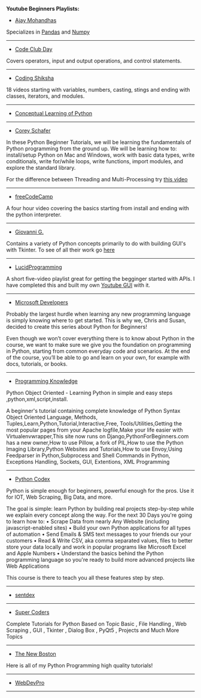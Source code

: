 **Youtube Beginners Playlists:**
- [Ajay Mohandhas](https://www.youtube.com/channel/UCvOEz4Bf8IxgMW1tKdcnrJQ)

Specializes in [Pandas](https://pandas.pydata.org/) and [Numpy](https://numpy.org/) 
______________________________________________________________________________________________________________________________
- [Code Club Day](https://www.youtube.com/playlist?list=PLSHvUrpSpVBC2O0E8rYddPsyj_mswW1Ev)

Covers operators, input and output operations, and control statements.
______________________________________________________________________________________________________________________________
- [Coding Shiksha](https://www.youtube.com/playlist?list=PL3CDD0Jz5nVEplyxcH2B6qpDqOgY1ot4W)

18 videos starting with variables, numbers, casting, stings and ending with classes, iterators, and modules.
______________________________________________________________________________________________________________________________
- [Conceptual Learning of Python](https://www.youtube.com/playlist?list=PL_XKJISIlenvV92BvNXWGdB2aN6cO63Oj)
______________________________________________________________________________________________________________________________
- [Corey Schafer](https://www.youtube.com/playlist?list=PL-osiE80TeTskrapNbzXhwoFUiLCjGgY7)

In these Python Beginner Tutorials, we will be learning the fundamentals of Python programming from the ground up. We will be learning how to: install/setup Python on Mac and Windows, work with basic data types, write conditionals, write for/while loops, write functions, import modules, and explore the standard library.

For the difference between Threading and Multi-Processing try [this video](https://www.youtube.com/watch?v=IEEhzQoKtQU)
______________________________________________________________________________________________________________________________
- [freeCodeCamp](https://www.youtube.com/watch?v=rfscVS0vtbw&list=PLWKjhJtqVAbnqBxcdjVGgT3uVR10bzTEB)

A four hour video covering the basics starting from install and ending with the python interpreter.
______________________________________________________________________________________________________________________________
- [Giovanni G.](https://www.youtube.com/playlist?list=PL_38rYkBIiiX3c3bumdQWnLHzRNOjdRmq)

Contains a variety of Python concepts primarily to do with building GUI's with Tkinter. To see of all their work go [here](https://www.youtube.com/user/LukForward)
______________________________________________________________________________________________________________________________
- [LucidProgramming](https://www.youtube.com/playlist?list=PL5tcWHG-UPH29oYVpxP4B-boItTS7n49G)

A short five-video playlist great for getting the begginger started with APIs. I have completed this and built my own [Youtube GUI](https://github.com/lucascrlsn/youtube) with it. 
______________________________________________________________________________________________________________________________
- [Microsoft Developers](https://www.youtube.com/playlist?list=PLlrxD0HtieHhS8VzuMCfQD4uJ9yne1mE6)

Probably the largest hurdle when learning any new programming language is simply knowing where to get started. This is why we, Chris and Susan, decided to create this series about Python for Beginners!

Even though we won’t cover everything there is to know about Python in the course, we want to make sure we give you the foundation on programming in Python, starting from common everyday code and scenarios. At the end of the course, you’ll be able to go and learn on your own, for example with docs, tutorials, or books.
______________________________________________________________________________________________________________________________
- [Programming Knowledge](https://www.youtube.com/playlist?list=PLS1QulWo1RIaJECMeUT4LFwJ-ghgoSH6n)

Python Object Oriented - Learning Python in simple and easy steps ,python,xml,script,install.

A beginner's tutorial containing complete knowledge of Python Syntax Object Oriented Language, Methods, Tuples,Learn,Python,Tutorial,Interactive,Free, Tools/Utilities,Getting the most popular pages from your Apache logfile,Make your life easier with Virtualenvwrapper,This site now runs on Django,PythonForBeginners.com has a new owner,How to use Pillow, a fork of PIL,How to use the Python Imaging Library,Python Websites and Tutorials,How to use Envoy,Using Feedparser in Python,Subprocess and Shell Commands in Python, Exceptions Handling, Sockets, GUI, Extentions, XML Programming
______________________________________________________________________________________________________________________________
- [Python Codex](https://www.youtube.com/playlist?list=PL1Bjrbx1Tsx3TELwcMDRlxVjR8uv47o17) 

Python is simple enough for beginners, powerful enough for the pros. Use it for IOT, Web Scraping, Big Data, and more.

The goal is simple: learn Python by building real projects step-by-step while we explain every concept along the way.  For the next 30 Days you're going to learn how to:
• Scrape Data from nearly Any Website (including javascript-enabled sites)
• Build your own Python applications for all types of automation
• Send Emails & SMS text messages to your friends our your customers
• Read & Write CSV, aka comma separated values, files to better store your data locally and work in popular programs like Microsoft Excel and Apple Numbers
• Understand the basics behind the Python programming language so you're ready to build more advanced projects like Web Applications

This course is there to teach you all these features step by step.
______________________________________________________________________________________________________________________________
- [sentdex](https://www.youtube.com/playlist?list=PLQVvvaa0QuDeAams7fkdcwOGBpGdHpXln)
______________________________________________________________________________________________________________________________
- [Super Coders](https://www.youtube.com/playlist?list=PLb-NlfexLTk9yW9U32TwT6U4tV1nrqzg3)

Complete Tutorials for Python Based on Topic Basic , File Handling , Web Scraping , GUI , Tkinter , Dialog Box , PyQt5 , Projects and Much More Topics
______________________________________________________________________________________________________________________________
- [The New Boston](https://www.youtube.com/playlist?list=PLEA1FEF17E1E5C0DA)

Here is all of my Python Programming high quality tutorials!
______________________________________________________________________________________________________________________________
- [WebDevPro](https://www.youtube.com/playlist?list=PLfyXUgjpxUVFE76qCwFsIwOzB1wzACn4f)

______________________________________________________________________________________________________________________________
